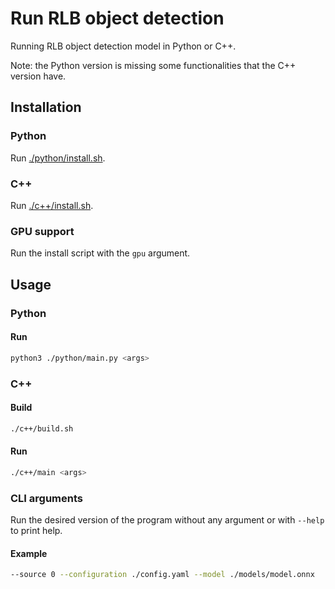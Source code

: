 # Run RLB object detection
Running RLB object detection model in Python or C++.

Note: the Python version is missing some functionalities that the C++ version have.

## Installation

### Python
Run [./python/install.sh](./python/install.sh).

### C++
Run [./c++/install.sh](./c++/install.sh).

### GPU support
Run the install script with the `gpu` argument.


## Usage

### Python
#### Run
```bash
python3 ./python/main.py <args>
```

### C++
#### Build
```bash
./c++/build.sh
```
#### Run
```bash
./c++/main <args>
```

### CLI arguments
Run the desired version of the program without any argument or with `--help` to print help.
#### Example
```bash
--source 0 --configuration ./config.yaml --model ./models/model.onnx
```
